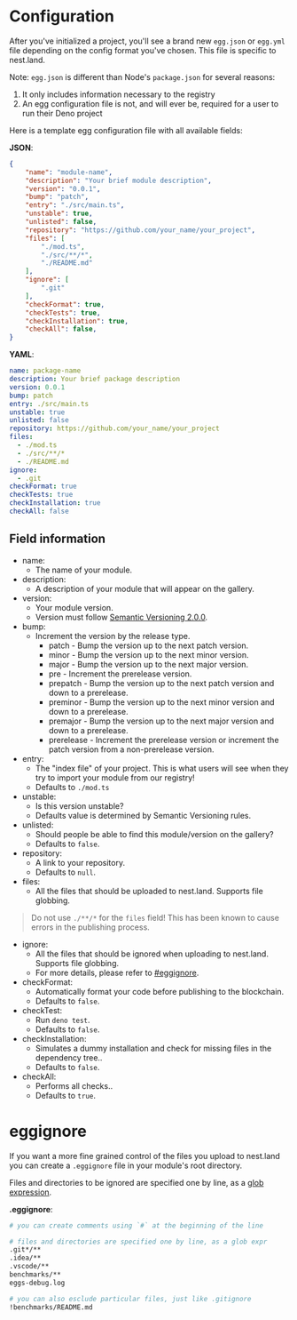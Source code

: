 # Configuration

After you've initialized a project, you'll see a brand new `egg.json` or `egg.yml` file depending on the config format you've chosen. This file is specific to nest.land.

Note: `egg.json` is different than Node's `package.json` for several reasons:

1. It only includes information necessary to the registry
2. An egg configuration file is not, and will ever be, required for a user to run their Deno project

Here is a template egg configuration file with all available fields:

__JSON__:
```json
{
    "name": "module-name",
    "description": "Your brief module description",
    "version": "0.0.1",
    "bump": "patch",
    "entry": "./src/main.ts",
    "unstable": true,
    "unlisted": false,
    "repository": "https://github.com/your_name/your_project",
    "files": [
        "./mod.ts",
        "./src/**/*",
        "./README.md"
    ],
    "ignore": [
        ".git"
    ],
    "checkFormat": true,
    "checkTests": true,
    "checkInstallation": true,
    "checkAll": false,
}
```

__YAML__:
```yaml
name: package-name
description: Your brief package description
version: 0.0.1
bump: patch
entry: ./src/main.ts
unstable: true
unlisted: false
repository: https://github.com/your_name/your_project
files:
  - ./mod.ts
  - ./src/**/*
  - ./README.md
ignore:
  - .git
checkFormat: true
checkTests: true
checkInstallation: true
checkAll: false
```

## Field information

- name:
    - The name of your module.
- description:
    - A description of your module that will appear on the gallery.
- version: 
    - Your module version.
    - Version must follow [Semantic Versioning 2.0.0](https://semver.org/).
- bump:
    - Increment the version by the release type.
        - patch - Bump the version up to the next patch version.
        - minor - Bump the version up to the next minor version.
        - major - Bump the version up to the next major version.
        - pre - Increment the prerelease version.
        - prepatch - Bump the version up to the next patch version and down to a prerelease.
        - preminor - Bump the version up to the next minor version and down to a prerelease.
        - premajor - Bump the version up to the next major version and down to a prerelease.
        - prerelease - Increment the prerelease version or increment the patch version from a non-prerelease version.
- entry:
    - The "index file" of your project. This is what users will see when they try to import your module from our registry!
    - Defaults to `./mod.ts`
- unstable:
    - Is this version unstable?
    - Defaults value is determined by Semantic Versioning rules.
- unlisted:
    - Should people be able to find this module/version on the gallery?
    - Defaults to `false`.
- repository:
    - A link to your repository.
    - Defaults to `null`.
- files:
    - All the files that should be uploaded to nest.land. Supports file globbing.
> Do not use `./**/*` for the `files` field! This has been known to cause errors in the publishing process.
- ignore:
    - All the files that should be ignored when uploading to nest.land. Supports file globbing.
    - For more details, please refer to [#eggignore](#eggignore).
- checkFormat:
    - Automatically format your code before publishing to the blockchain.
    - Defaults to `false`.
- checkTest:
    - Run `deno test`.
    - Defaults to `false`.
- checkInstallation:
    - Simulates a dummy installation and check for missing files in the dependency tree..
    - Defaults to `false`.
- checkAll:
    - Performs all checks..
    - Defaults to `true`.

# eggignore

If you want a more fine grained control of the files you upload to nest.land you can create a 
`.eggignore` file in your module's root directory. 

Files and directories to be ignored are specified
one by line, as a [glob expression](https://it.wikipedia.org/wiki/Glob_pattern).

__.eggignore__:
```sh
# you can create comments using `#` at the beginning of the line

# files and directories are specified one by line, as a glob expr
.git*/**
.idea/**
.vscode/**
benchmarks/**
eggs-debug.log

# you can also esclude particular files, just like .gitignore
!benchmarks/README.md
```
